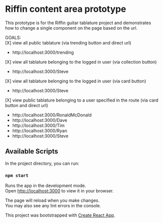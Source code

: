 # Riffin content area prototype

This prototype is for the Riffin guitar tablature project and demonstrates how to change a single component on the page based on the url.

GOALS:  
[X] view all public tablature (via trending button and direct url)  
- http://localhost:3000/trending      

[X] view all tablature belonging to the logged in user (via collection button)  
- http://localhost:3000/Steve

[X] view all tablature belonging to the logged in user (via card button)  
- http://localhost:3000/Steve

[X] view public tablature belonging to a user specified in the route (via card button and direct url)
- http://localhost:3000/RonaldMcDonald
- http://localhost:3000/Dave
- http://localhost:3000/Tim
- http://localhost:3000/Ryan
- http://localhost:3000/Steve

## Available Scripts

In the project directory, you can run:

### `npm start`

Runs the app in the development mode.\
Open [http://localhost:3000](http://localhost:3000) to view it in your browser.

The page will reload when you make changes.\
You may also see any lint errors in the console.


This project was bootstrapped with [Create React App](https://github.com/facebook/create-react-app).